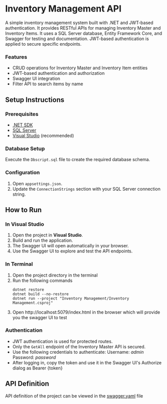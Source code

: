 # Inventory Management API

A simple inventory management system built with .NET and JWT-based authentication. It provides RESTful APIs for managing Inventory Master and Inventory Items.
It uses a SQL Server database, Entity Framework Core, and Swagger for testing and documentation. JWT-based authentication is applied to secure specific endpoints.

### Features

- CRUD operations for Inventory Master and Inventory Item entities
- JWT-based authentication and authorization
- Swagger UI integration
- Filter API to search items by name

## Setup Instructions

### Prerequisites

- [.NET SDK](https://dotnet.microsoft.com/en-us/download)
- [SQL Server](https://www.microsoft.com/en-us/sql-server/)
- [Visual Studio](https://visualstudio.microsoft.com/) (recommended)

### Database Setup

Execute the `Dbscript.sql` file to create the required database schema.

### Configuration

1. Open `appsettings.json`.
2. Update the `ConnectionStrings` section with your SQL Server connection string.


## How to Run

### In Visual Studio
1. Open the project in **Visual Studio**.
2. Build and run the application.
3. The Swagger UI will open automatically in your browser.
4. Use the Swagger UI to explore and test the API endpoints.

### In Terminal
1. Open the project directory in the terminal
2. Run the following commands
   ```
   dotnet restore
   dotnet build --no-restore
   dotnet run --project "Inventory Management/Inventory Management.csproj"
   ```
3. Open http://localhost:5079/index.html in the browser which will provide you the swagger UI to test

### Authentication

- JWT authentication is used for protected routes.
- Only the `GetAll` endpoint of the Inventory Master API is secured.
- Use the following credentials to authenticate:
			Username: *admin* 
			Password: *password*
- After logging in, copy the token and use it in the Swagger UI's Authorize dialog as Bearer {token}

## API Definition
API definition of the project can be viewed in the [swagger.yaml](swagger.yaml) file
